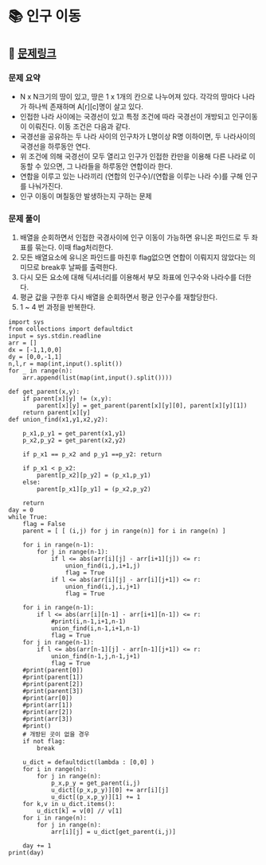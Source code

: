 
# 📚 인구 이동

## 📌 [문제링크](https://www.acmicpc.net/problem/16234)

### 문제 요약

- N x N크기의 땅이 있고, 땅은 1 x 1개의 칸으로 나누어져 있다. 각각의 땅마다 나라가 하나씩 존재하며 A\[r]\[c]명이 살고 있다.
- 인접한 나라 사이에는 국경선이 있고 특정 조건에 따라 국경선이 개방되고 인구이동이 이뤄진다. 이동 조건은 다음과 같다.
- 국경선을 공유하는 두 나라 사이의 인구차가 L명이상 R명 이하이면, 두 나라사이의 국경선을 하루동안 연다.
- 위 조건에 의해 국경선이 모두 열리고 인구가 인접한 칸만을 이용해 다른 나라로 이동할 수 있으면, 그 나라들을 하루동안 연합이라 한다.
- 연합을 이루고 있는 나라끼리 (연합의 인구수)/(연합을 이루는 나라 수)를 구해 인구를 나눠가진다.
- 인구 이동이 며칠동안 발생하는지 구하는 문제

### 문제 풀이

1. 배열을 순회하면서 인접한 국경사이에 인구 이동이 가능하면 유니온 파인드로 두 좌표를 묶는다. 이때 flag처리한다.
2. 모든 배열요소에 유니온 파인드를 마친후 flag없으면 연합이 이뤄지지 않았다는 의미므로 break후 날짜를 출력한다.
3. 다시 모든 요소에 대해 딕셔너리를 이용해서 부모 좌표에 인구수와 나라수를 더한다.
4. 평균 값을 구한후 다시 배열을 순회하면서 평균 인구수를 재할당한다.
5. 1 ~ 4 번 과정을 반복한다.

```
import sys
from collections import defaultdict
input = sys.stdin.readline
arr = []
dx = [-1,1,0,0]
dy = [0,0,-1,1]
n,l,r = map(int,input().split())
for _ in range(n):
    arr.append(list(map(int,input().split())))

def get_parent(x,y):
    if parent[x][y] != (x,y):
        parent[x][y] = get_parent(parent[x][y][0], parent[x][y][1])
    return parent[x][y]
def union_find(x1,y1,x2,y2):
    
    p_x1,p_y1 = get_parent(x1,y1)
    p_x2,p_y2 = get_parent(x2,y2)
    
    if p_x1 == p_x2 and p_y1 ==p_y2: return
    
    if p_x1 < p_x2:
        parent[p_x2][p_y2] = (p_x1,p_y1)
    else:
        parent[p_x1][p_y1] = (p_x2,p_y2)
    
    return
day = 0
while True:
    flag = False
    parent = [ [ (i,j) for j in range(n)] for i in range(n) ]
    
    for i in range(n-1):
        for j in range(n-1):
            if l <= abs(arr[i][j] - arr[i+1][j]) <= r:
                union_find(i,j,i+1,j)
                flag = True
            if l <= abs(arr[i][j] - arr[i][j+1]) <= r:
                union_find(i,j,i,j+1)
                flag = True
                
    for i in range(n-1):
        if l <= abs(arr[i][n-1] - arr[i+1][n-1]) <= r:
            #print(i,n-1,i+1,n-1)
            union_find(i,n-1,i+1,n-1)
            flag = True
    for j in range(n-1):
        if l <= abs(arr[n-1][j] - arr[n-1][j+1]) <= r:
            union_find(n-1,j,n-1,j+1)
            flag = True
    #print(parent[0])
    #print(parent[1])
    #print(parent[2])
    #print(parent[3])
    #print(arr[0])
    #print(arr[1])
    #print(arr[2])
    #print(arr[3])
    #print()
    # 개방된 곳이 없을 경우
    if not flag:
        break
    
    u_dict = defaultdict(lambda : [0,0] )
    for i in range(n):
        for j in range(n):
            p_x,p_y = get_parent(i,j)
            u_dict[(p_x,p_y)][0] += arr[i][j]
            u_dict[(p_x,p_y)][1] += 1
    for k,v in u_dict.items():
        u_dict[k] = v[0] // v[1]
    for i in range(n):
        for j in range(n):
            arr[i][j] = u_dict[get_parent(i,j)]
    
    day += 1
print(day)  
```
